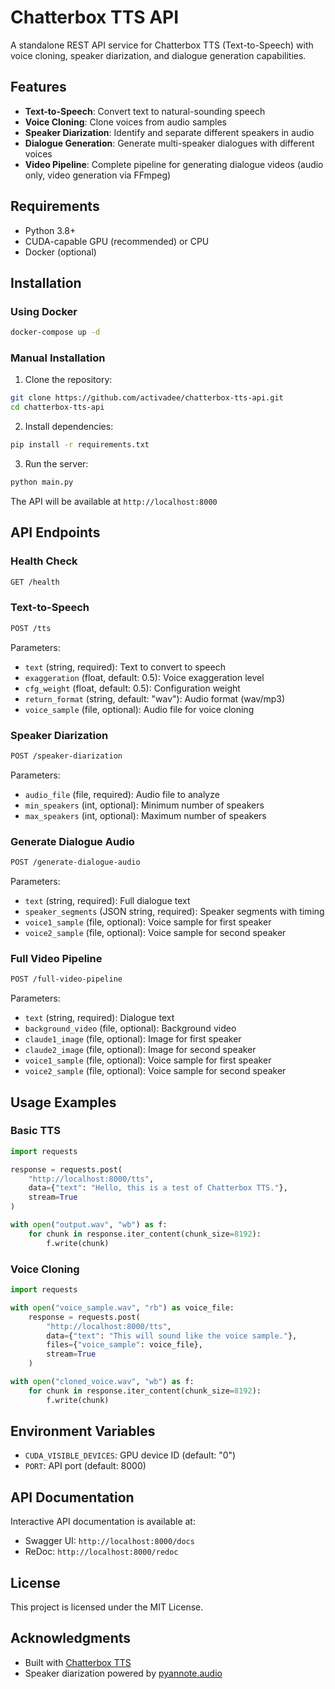 # Chatterbox TTS API

A standalone REST API service for Chatterbox TTS (Text-to-Speech) with voice cloning, speaker diarization, and dialogue generation capabilities.

## Features

- **Text-to-Speech**: Convert text to natural-sounding speech
- **Voice Cloning**: Clone voices from audio samples
- **Speaker Diarization**: Identify and separate different speakers in audio
- **Dialogue Generation**: Generate multi-speaker dialogues with different voices
- **Video Pipeline**: Complete pipeline for generating dialogue videos (audio only, video generation via FFmpeg)

## Requirements

- Python 3.8+
- CUDA-capable GPU (recommended) or CPU
- Docker (optional)

## Installation

### Using Docker

```bash
docker-compose up -d
```

### Manual Installation

1. Clone the repository:
```bash
git clone https://github.com/activadee/chatterbox-tts-api.git
cd chatterbox-tts-api
```

2. Install dependencies:
```bash
pip install -r requirements.txt
```

3. Run the server:
```bash
python main.py
```

The API will be available at `http://localhost:8000`

## API Endpoints

### Health Check
```bash
GET /health
```

### Text-to-Speech
```bash
POST /tts
```

Parameters:
- `text` (string, required): Text to convert to speech
- `exaggeration` (float, default: 0.5): Voice exaggeration level
- `cfg_weight` (float, default: 0.5): Configuration weight
- `return_format` (string, default: "wav"): Audio format (wav/mp3)
- `voice_sample` (file, optional): Audio file for voice cloning

### Speaker Diarization
```bash
POST /speaker-diarization
```

Parameters:
- `audio_file` (file, required): Audio file to analyze
- `min_speakers` (int, optional): Minimum number of speakers
- `max_speakers` (int, optional): Maximum number of speakers

### Generate Dialogue Audio
```bash
POST /generate-dialogue-audio
```

Parameters:
- `text` (string, required): Full dialogue text
- `speaker_segments` (JSON string, required): Speaker segments with timing
- `voice1_sample` (file, optional): Voice sample for first speaker
- `voice2_sample` (file, optional): Voice sample for second speaker

### Full Video Pipeline
```bash
POST /full-video-pipeline
```

Parameters:
- `text` (string, required): Dialogue text
- `background_video` (file, optional): Background video
- `claude1_image` (file, optional): Image for first speaker
- `claude2_image` (file, optional): Image for second speaker
- `voice1_sample` (file, optional): Voice sample for first speaker
- `voice2_sample` (file, optional): Voice sample for second speaker

## Usage Examples

### Basic TTS
```python
import requests

response = requests.post(
    "http://localhost:8000/tts",
    data={"text": "Hello, this is a test of Chatterbox TTS."},
    stream=True
)

with open("output.wav", "wb") as f:
    for chunk in response.iter_content(chunk_size=8192):
        f.write(chunk)
```

### Voice Cloning
```python
import requests

with open("voice_sample.wav", "rb") as voice_file:
    response = requests.post(
        "http://localhost:8000/tts",
        data={"text": "This will sound like the voice sample."},
        files={"voice_sample": voice_file},
        stream=True
    )

with open("cloned_voice.wav", "wb") as f:
    for chunk in response.iter_content(chunk_size=8192):
        f.write(chunk)
```

## Environment Variables

- `CUDA_VISIBLE_DEVICES`: GPU device ID (default: "0")
- `PORT`: API port (default: 8000)

## API Documentation

Interactive API documentation is available at:
- Swagger UI: `http://localhost:8000/docs`
- ReDoc: `http://localhost:8000/redoc`

## License

This project is licensed under the MIT License.

## Acknowledgments

- Built with [Chatterbox TTS](https://github.com/jasonppy/chatterbox)
- Speaker diarization powered by [pyannote.audio](https://github.com/pyannote/pyannote-audio)